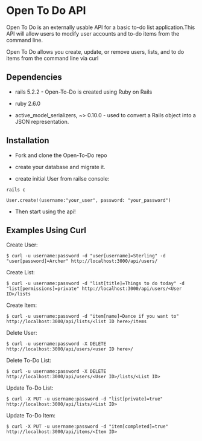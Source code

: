 # Open To Do API

Open To Do is an externally usable API for a basic to-do list application.This API will allow users to modify user accounts and to-do items from the command line.

Open To Do allows you create, update, or remove users, lists, and to do items from the command line via curl

## Dependencies
*  rails 5.2.2 - Open-To-Do is created using Ruby on Rails

*  ruby 2.6.0

* active_model_serializers, ~> 0.10.0 - used to convert a Rails object into a JSON representation.

## Installation
* Fork and clone the Open-To-Do repo

* create your database and migrate it.

* create initial User from railse console:

```
rails c
```
```
User.create!(username:"your_user", password: "your_password")
```

* Then start using the api!

## Examples Using Curl
Create User:
```
$ curl -u username:password -d "user[username]=Sterling" -d "user[password]=Archer" http://localhost:3000/api/users/
```
Create List:
```
$ curl -u username:password -d "list[title]=Things to do today" -d "list[permissions]=private" http://localhost:3000/api/users/<User ID>/lists
```
Create Item:
```
$ curl -u username:password -d "item[name]=Dance if you want to" http://localhost:3000/api/lists/<list ID here>/items
```

Delete User:
```
$ curl -u username:password -X DELETE http://localhost:3000/api/users/<user ID here>/
```

Delete To-Do List:
```
$ curl -u username:password -X DELETE http://localhost:3000/api/users/<User ID>/lists/<List ID>
```
Update To-Do List:
```
$ curl -X PUT -u username:password -d "list[private]=true" http://localhost:3000/api/lists/<List ID>
```

Update To-Do Item:
```
$ curl -X PUT -u username:password -d "item[completed]=true" http://localhost:3000/api/items/<Item ID>
```

